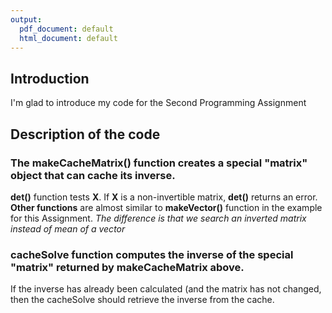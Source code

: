 ```yaml
---
output:
  pdf_document: default
  html_document: default
---
```

## Introduction

I'm glad to introduce my code for the Second Programming Assignment

## Description of the code

### The makeCacheMatrix() function creates a special "matrix" object that can cache its inverse.
**det()** function tests **X**. If **X** is a non-invertible matrix, **det()** returns an error.
**Other functions** are almost similar to **makeVector()** function in the example for this Assignment.
*The difference is that we search an inverted matrix instead of mean of a vector*

### **cacheSolve** function computes the inverse of the special "matrix" returned by makeCacheMatrix above. 
If the inverse has already been calculated (and the matrix has not changed, 
then the cacheSolve should retrieve the inverse from the cache.